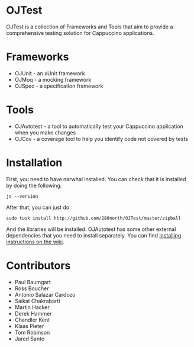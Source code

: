OJTest
======

OJTest is a collection of Frameworks and Tools that aim to provide a comprehensive testing solution for Cappuccino applications.

Frameworks
==========

* OJUnit - an xUnit framework
* OJMoq  - a mocking framework
* OJSpec - a specification framework

Tools
=====

* OJAutotest - a tool to automatically test your Cappuccino application when you make changes
* OJCov - a coverage tool to help you identify code not covered by tests

Installation
============

First, you need to have narwhal installed. You can check that it is installed by doing the following:

    js --version
    
After that, you can just do

    sudo tusk install http://github.com/280north/OJTest/master/zipball
    
And the libraries will be installed. OJAutotest has some other external dependencies that you need to install separately. You can find [installing instructions on the wiki](http://wiki.github.com/280north/OJTest/ojautotest).

Contributors
============

* Paul Baumgart
* Ross Boucher
* Antonio Salazar Cardozo
* Saikat Chakrabarti
* Martin Hacker
* Derek Hammer
* Chandler Kent
* Klaas Pieter
* Tom Robinson
* Jared Santo
